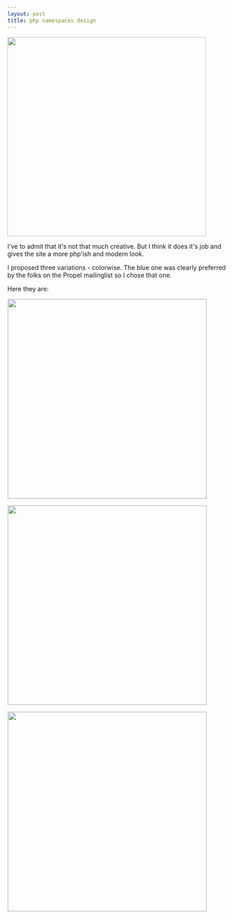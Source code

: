 ```yaml
--- 
layout: post
title: php namespaces design
---
```

<p><img src="http://pics.artweb-design.de/phpnamespaces/screen.gif" width="450"></p>

<p>I've to admit that it's not that much creative. But I think it does it's job and gives the
site a more php'ish and modern look.</p>

<p>I proposed three variations - colorwise. The blue one was clearly preferred by the folks on the Propel mailinglist so I chose that one.</p>

<p>Here they are:</p>

<p><img src="http://pics.artweb-design.de/phpnamespaces/blue.png"  width="450" style="border: 1px solid #e0e0e0"></p>

<p><img src="http://pics.artweb-design.de/phpnamespaces/orange.png"  width="450" style="border: 1px solid #e0e0e0"></p>

<p><img src="http://pics.artweb-design.de/phpnamespaces/gray.png"  width="450" style="border: 1px solid #e0e0e0"></p>
